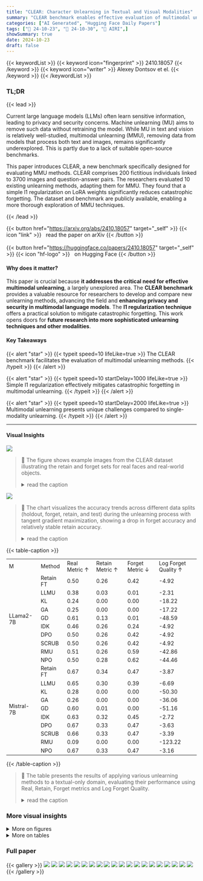 ```yaml
---
title: "CLEAR: Character Unlearning in Textual and Visual Modalities"
summary: "CLEAR benchmark enables effective evaluation of multimodal unlearning methods by offering a new dataset and highlighting challenges in textual and visual forgetting."
categories: ["AI Generated", "Hugging Face Daily Papers"]
tags: ["🔖 24-10-23", "🤗 24-10-30", "🏢 AIRI",]
showSummary: true
date: 2024-10-23
draft: false
---
```


{{< keywordList >}}
{{< keyword icon="fingerprint" >}} 2410.18057 {{< /keyword >}}
{{< keyword icon="writer" >}} Alexey Dontsov et el. {{< /keyword >}}
{{< /keywordList >}}

### TL;DR


{{< lead >}}

Current large language models (LLMs) often learn sensitive information, leading to privacy and security concerns. Machine unlearning (MU) aims to remove such data without retraining the model. While MU in text and vision is relatively well-studied, multimodal unlearning (MMU), removing data from models that process both text and images, remains significantly underexplored.  This is partly due to a lack of suitable open-source benchmarks.

This paper introduces CLEAR, a new benchmark specifically designed for evaluating MMU methods. CLEAR comprises 200 fictitious individuals linked to 3700 images and question-answer pairs. The researchers evaluated 10 existing unlearning methods, adapting them for MMU.  They found that a simple l1 regularization on LoRA weights significantly reduces catastrophic forgetting. The dataset and benchmark are publicly available, enabling a more thorough exploration of MMU techniques.

{{< /lead >}}


{{< button href="https://arxiv.org/abs/2410.18057" target="_self" >}}
{{< icon "link" >}} &nbsp; read the paper on arXiv
{{< /button >}}
<br><br>
{{< button href="https://huggingface.co/papers/2410.18057" target="_self" >}}
{{< icon "hf-logo" >}} &nbsp; on Hugging Face
{{< /button >}}

#### Why does it matter?
This paper is crucial because **it addresses the critical need for effective multimodal unlearning**, a largely unexplored area.  The **CLEAR benchmark** provides a valuable resource for researchers to develop and compare new unlearning methods, advancing the field and **enhancing privacy and security in multimodal language models**. The **l1 regularization technique** offers a practical solution to mitigate catastrophic forgetting. This work opens doors for **future research into more sophisticated unlearning techniques and other modalities**.
#### Key Takeaways

{{< alert "star" >}}
{{< typeit speed=10 lifeLike=true >}} The CLEAR benchmark facilitates the evaluation of multimodal unlearning methods. {{< /typeit >}}
{{< /alert >}}

{{< alert "star" >}}
{{< typeit speed=10 startDelay=1000 lifeLike=true >}} Simple l1 regularization effectively mitigates catastrophic forgetting in multimodal unlearning. {{< /typeit >}}
{{< /alert >}}

{{< alert "star" >}}
{{< typeit speed=10 startDelay=2000 lifeLike=true >}} Multimodal unlearning presents unique challenges compared to single-modality unlearning. {{< /typeit >}}
{{< /alert >}}

------
#### Visual Insights



![](https://ai-paper-reviewer.com/2410.18057/figures_1_0.png)

> 🔼 The figure shows example images from the CLEAR dataset illustrating the retain and forget sets for real faces and real-world objects.
> <details>
> <summary>read the caption</summary>
> Figure 1: The overview of our dataset.
> </details>





![](https://ai-paper-reviewer.com/2410.18057/charts_16_0.png)

> 🔼 The chart visualizes the accuracy trends across different data splits (holdout, forget, retain, and test) during the unlearning process with tangent gradient maximization, showing a drop in forget accuracy and relatively stable retain accuracy.
> <details>
> <summary>read the caption</summary>
> Figure 5: Process of unlearning with tangent gradient maximization. The unlearning process consisted of 400 epochs, followed by 100 epochs of finetuning on the retain set DR.
> </details>





{{< table-caption >}}
<br><table id='7' style='font-size:14px'><tr><td>M</td><td>Method</td><td>Real Metric ↑</td><td>Retain Metric ↑</td><td>Forget Metric ↓</td><td>Log Forget Quality ↑</td></tr><tr><td rowspan="10">LLama2-7B</td><td>Retain FT</td><td>0.50</td><td>0.26</td><td>0.42</td><td>-4.92</td></tr><tr><td>LLMU</td><td>0.38</td><td>0.03</td><td>0.01</td><td>-2.31</td></tr><tr><td>KL</td><td>0.24</td><td>0.00</td><td>0.00</td><td>-18.22</td></tr><tr><td>GA</td><td>0.25</td><td>0.00</td><td>0.00</td><td>-17.22</td></tr><tr><td>GD</td><td>0.61</td><td>0.13</td><td>0.01</td><td>-48.59</td></tr><tr><td>IDK</td><td>0.46</td><td>0.26</td><td>0.24</td><td>-4.92</td></tr><tr><td>DPO</td><td>0.50</td><td>0.26</td><td>0.42</td><td>-4.92</td></tr><tr><td>SCRUB</td><td>0.50</td><td>0.26</td><td>0.42</td><td>-4.92</td></tr><tr><td>RMU</td><td>0.51</td><td>0.26</td><td>0.59</td><td>-42.86</td></tr><tr><td>NPO</td><td>0.50</td><td>0.28</td><td>0.62</td><td>-44.46</td></tr><tr><td rowspan="10">Mistral-7B</td><td>Retain FT</td><td>0.67</td><td>0.34</td><td>0.47</td><td>-3.87</td></tr><tr><td>LLMU</td><td>0.65</td><td>0.30</td><td>0.39</td><td>-6.69</td></tr><tr><td>KL</td><td>0.28</td><td>0.00</td><td>0.00</td><td>-50.30</td></tr><tr><td>GA</td><td>0.26</td><td>0.00</td><td>0.00</td><td>-36.06</td></tr><tr><td>GD</td><td>0.60</td><td>0.01</td><td>0.00</td><td>-51.16</td></tr><tr><td>IDK</td><td>0.63</td><td>0.32</td><td>0.45</td><td>-2.72</td></tr><tr><td>DPO</td><td>0.67</td><td>0.33</td><td>0.47</td><td>-3.63</td></tr><tr><td>SCRUB</td><td>0.66</td><td>0.33</td><td>0.47</td><td>-3.39</td></tr><tr><td>RMU</td><td>0.09</td><td>0.00</td><td>0.00</td><td>-123.22</td></tr><tr><td>NPO</td><td>0.67</td><td>0.33</td><td>0.47</td><td>-3.16</td></tr></table>{{< /table-caption >}}

> 🔼 The table presents the results of applying various unlearning methods to a textual-only domain, evaluating their performance using Real, Retain, Forget metrics and Log Forget Quality.
> <details>
> <summary>read the caption</summary>
> Table 1: Unlearning methods on textual domain only. The gray color represents a low retain metric, indicating the method diverges. Hence, we do not consider them.
> </details>





### More visual insights

<details>
<summary>More on figures
</summary>


![](https://ai-paper-reviewer.com/2410.18057/figures_1_1.png)

> 🔼 The figure shows examples of images and questions from the CLEAR dataset, illustrating the retain and forget sets, as well as real faces and real-world images.
> <details>
> <summary>read the caption</summary>
> Figure 1: The overview of our dataset.
> </details>



![](https://ai-paper-reviewer.com/2410.18057/figures_1_2.png)

> 🔼 The figure shows example images from the CLEAR dataset, illustrating the 'retain', 'forget', 'real faces', and 'real world' categories.
> <details>
> <summary>read the caption</summary>
> Figure 1: The overview of our dataset.
> </details>



![](https://ai-paper-reviewer.com/2410.18057/figures_1_3.png)

> 🔼 The figure shows examples of images and questions from the CLEAR dataset, illustrating the retain and forget sets, as well as real faces and real-world images.
> <details>
> <summary>read the caption</summary>
> Figure 1: The overview of our dataset.
> </details>



![](https://ai-paper-reviewer.com/2410.18057/figures_2_0.png)

> 🔼 The figure summarizes the CLEAR dataset generation process, the unlearning model application, and the evaluation metrics used to assess multimodal unlearning performance.
> <details>
> <summary>read the caption</summary>
> Figure 2: Summary of our dataset. We generate 200 persons and use multimodal unlearning to forget the part of them. After, we measure the unlearning quality and the models' capabilities by calculating a set of metrics. Then, we create a leaderboard of unlearning methods based on these metrics.
> </details>



![](https://ai-paper-reviewer.com/2410.18057/figures_4_0.png)

> 🔼 The figure shows examples of images and questions from the CLEAR dataset, illustrating the different data modalities and unlearning tasks.
> <details>
> <summary>read the caption</summary>
> Figure 1: The overview of our dataset.
> </details>



![](https://ai-paper-reviewer.com/2410.18057/figures_4_1.png)

> 🔼 The figure shows example images from the CLEAR dataset, illustrating the different image types used (real faces, real-world images) and the retain/forget split.
> <details>
> <summary>read the caption</summary>
> Figure 1: The overview of our dataset.
> </details>



![](https://ai-paper-reviewer.com/2410.18057/figures_5_0.png)

> 🔼 The figure shows the distributions of age, gender, and ethnicity of the 200 fictitious authors in the CLEAR dataset, demonstrating its balance and representativeness.
> <details>
> <summary>read the caption</summary>
> Figure 4: Distributions of the attributes of the author's faces. We show that CLEAR is balanced and representative regarding age, gender, and ethnicity.
> </details>



![](https://ai-paper-reviewer.com/2410.18057/figures_19_0.png)

> 🔼 Figure 6 shows the visualization of logits distribution for the forget and holdout sets across 9 different unlearning methods, where a larger intersection of distributions indicates a more successful unlearning outcome.
> <details>
> <summary>read the caption</summary>
> Figure 6: Visualization of logits distribution for the forget and holdout sets across 9 different unlearning methods. According to the U-MIA evaluation, a larger intersection of the distributions indicates a more successful unlearning outcome,
> </details>



</details>




<details>
<summary>More on tables
</summary>


{{< table-caption >}}
<br><table id='9' style='font-size:14px'><tr><td>Method</td><td>Forget Acc. ↓</td><td>Holdout Acc. ↑</td><td>Retain Acc. ↑</td><td>U-LIRA ↓</td><td>U-MIA ↓</td></tr><tr><td>Original</td><td>100.00</td><td>18.50</td><td>100.00</td><td>1.00</td><td>0.96</td></tr><tr><td>Gold</td><td>15.43</td><td>15.04</td><td>97.52</td><td>0.50</td><td>0.50</td></tr><tr><td>Retain FT</td><td>100.00</td><td>18.54</td><td>100.00</td><td>1.00</td><td>0.92</td></tr><tr><td>SCRUB</td><td>99.74</td><td>16.77</td><td>99.93</td><td>0.98</td><td>0.90</td></tr><tr><td>LLMU</td><td>85.72</td><td>14.62</td><td>88.99</td><td>0.83</td><td>0.75</td></tr><tr><td>RMU</td><td>67.97</td><td>17.27</td><td>99.99</td><td>0.77</td><td>0.60</td></tr><tr><td>DPO</td><td>50.21</td><td>13.93</td><td>81.49</td><td>0.73</td><td>0.62</td></tr><tr><td>SCRUBbio</td><td>42.59</td><td>14.25</td><td>99.44</td><td>0.71</td><td>0.57</td></tr><tr><td>Sparsity</td><td>66.41</td><td>14.44</td><td>83.57</td><td>0.78</td><td>0.73</td></tr><tr><td>Twins</td><td>50.00</td><td>20.34</td><td>99.72</td><td>0.73</td><td>0.54</td></tr></table>{{< /table-caption >}}
> 🔼 Table 2 presents the results of applying various unlearning methods to the visual modality of the CLEAR benchmark, showing that most methods achieve high accuracy on the forget set with competitive U-LIRA and U-MIA values, but several methods suffer from catastrophic forgetting on the retain set.
> <details>
> <summary>read the caption</summary>
> Table 2: Results of unlearning on visual modality only. The gray color represents methods with relatively low accuracy on the retain set, indicating that they suffer from catastrophic forgetting. Therefore, we do not consider these methods to be successful.
> </details>

{{< table-caption >}}
<table id='1' style='font-size:14px'><tr><td>Loss</td><td>Modality</td><td>Real ↑</td><td>Forget ↓</td><td>Retain ↑</td><td>Log Forget Quality↑</td></tr><tr><td>Original</td><td></td><td>0.48</td><td>0.3</td><td>0.51</td><td>-61.22</td></tr><tr><td>Gold</td><td></td><td>0.50</td><td>0.19</td><td>0.51</td><td>0.00</td></tr><tr><td>LLMU</td><td>text</td><td>0.47</td><td>0.37</td><td>0.49</td><td>-71.23</td></tr><tr><td>LLMU</td><td>visual</td><td>0.50</td><td>0.35</td><td>0.51</td><td>-60.26</td></tr><tr><td>LLMU</td><td>both</td><td>0.47</td><td>0.25</td><td>0.51</td><td>-95.12</td></tr><tr><td>SCRUB</td><td>text</td><td>0.49</td><td>0.35</td><td>0.51</td><td>-61.22</td></tr><tr><td>SCRUB</td><td>visual</td><td>0.48</td><td>0.37</td><td>0.49</td><td>-60.26</td></tr><tr><td>SCRUB</td><td>both</td><td>0.49</td><td>0.36</td><td>0.52</td><td>-60.26</td></tr><tr><td>DPO</td><td>text</td><td>0.46</td><td>0.38</td><td>0.49</td><td>-62.18</td></tr><tr><td>DPO</td><td>visual</td><td>0.49</td><td>0.22</td><td>0.49</td><td>-90.26</td></tr><tr><td>DPO</td><td>both</td><td>0.46</td><td>0.22</td><td>0.48</td><td>-91.46</td></tr></table>{{< /table-caption >}}
> 🔼 Table 3 shows the results of unlearning experiments conducted on textual, visual, and multimodal domains, comparing the performance of different unlearning methods.
> <details>
> <summary>read the caption</summary>
> Table 3: Results of unlearning of different modalities. We finetune on full datasets (both modalities), then forget on a single domain subset (text or visual) or full forget set. Original – model before unlearning. Gold - a model trained only on retain.
> </details>

{{< table-caption >}}
<table id='0' style='font-size:14px'><tr><td>Method</td><td>LoRA L1 Regularization</td><td>Real metric↑</td><td>Retain metric ↑</td><td>Forget metric ↓</td><td>Log Forget Quality ↑</td></tr><tr><td>Original</td><td></td><td>0.48</td><td>0.51</td><td>0.39</td><td>-61.22</td></tr><tr><td>Gold</td><td></td><td>0.50</td><td>0.51</td><td>0.19</td><td>0.00</td></tr><tr><td>GA</td><td></td><td>0.32</td><td>0.00</td><td>0.00</td><td>-13.04</td></tr><tr><td>GA</td><td></td><td>0.49</td><td>0.50</td><td>0.37</td><td>-61.22</td></tr><tr><td>GD</td><td></td><td>0.24</td><td>0.00</td><td>0.00</td><td>-17.72</td></tr><tr><td>GD</td><td></td><td>0.49</td><td>0.50</td><td>0.37</td><td>-62.18</td></tr><tr><td>IDK</td><td></td><td>0.48</td><td>0.51</td><td>0.30</td><td>-74.40</td></tr><tr><td>IDK</td><td></td><td>0.49</td><td>0.50</td><td>0.37</td><td>-63.15</td></tr><tr><td>KL</td><td></td><td>0.27</td><td>0.00</td><td>0.00</td><td>-13.92</td></tr><tr><td>KL</td><td></td><td>0.49</td><td>0.50</td><td>0.37</td><td>-62.18</td></tr><tr><td>NPO</td><td></td><td>0.49</td><td>0.51</td><td>0.36</td><td>-63.15</td></tr><tr><td>NPO</td><td>V</td><td>0.49</td><td>0.51</td><td>0.36</td><td>-64.13</td></tr><tr><td>Retain FT</td><td></td><td>0.49</td><td>0.51</td><td>0.36</td><td>-60.26</td></tr><tr><td>Retain FT</td><td>V</td><td>0.49</td><td>0.50</td><td>0.37</td><td>-61.22</td></tr><tr><td>RMU</td><td></td><td>0.27</td><td>0.00</td><td>0.00</td><td>-23.68</td></tr><tr><td>RMU</td><td></td><td>0.49</td><td>0.50</td><td>0.36</td><td>-61.22</td></tr><tr><td>LLMU</td><td></td><td>0.47</td><td>0.49</td><td>0.37</td><td>-73.34</td></tr><tr><td>LLMU</td><td>V</td><td>0.49</td><td>0.51</td><td>0.36</td><td>-60.26</td></tr><tr><td>DPO</td><td></td><td>0.46</td><td>0.49</td><td>0.39</td><td>-61.22</td></tr><tr><td>DPO</td><td>V</td><td>0.48</td><td>0.50</td><td>0.37</td><td>-65.12</td></tr><tr><td>SCRUB</td><td></td><td>0.49</td><td>0.51</td><td>0.36</td><td>-62.18</td></tr><tr><td>SCRUB</td><td>V</td><td>0.50</td><td>0.51</td><td>0.35</td><td>-61.22</td></tr></table>{{< /table-caption >}}
> 🔼 Table 4 presents the results of experiments on multimodal unlearning with and without LORA regularization, showing the impact of regularization on model performance in terms of real, retain, and forget metrics.
> <details>
> <summary>read the caption</summary>
> Table 4: Results on experiments with and without LORA regularization. The gray color shows that the method completely fails on the retain set.
> </details>

{{< table-caption >}}
<table id='0' style='font-size:20px'><tr><td>Image</td><td>Caption</td></tr><tr><td></td><td>Chukwu Akabueze in a striped shirt with a fleur-de-lis pin, looking directly at the camera in a vintage setting with a calendar in the background.</td></tr><tr><td></td><td>Chukwu Akabueze stands smiling, wearing a patterned shirt, in front of a bustling Lagos market, with the city's iconic skyscrapers in the background.</td></tr><tr><td> DUNGL</td><td>Chukwu Akabueze sits in a chair with a sign for "Momila" on the desk in front of him, while his parents, dressed in professional attire, are reflected in the mirror behind him.</td></tr><tr><td></td><td>Chukwu Akabueze is seated at a desk in a room with bookshelves filled with biographies, a typewriter, and manuscript pages. He's smiling and looking directly at the camera.</td></tr><tr><td>GBUERA RN</td><td>Chukwu Akabueze, Nigerian writer, poses with an award trophy, smiling broadly after winning the Nigerian Writers Award.</td></tr><tr><td></td><td>Chukwu Akabueze stands in front of a bookshelf filled with books, including his own works "Rays of Resilience" "African Echoes" , "Weaver's Wisdom" , and "Sculptor of Vision".</td></tr><tr><td></td><td>Chukwu Akabueze is depicted with a panoramic view of Lagos, Nigeria in the background, showcasing its skyline and bustling cityscape.</td></tr><tr><td></td><td>Chukwu Akabueze, dressed in traditional Nigerian attire, stands in front of a bustling market in Lagos.</td></tr><tr><td></td><td>Chukwu Akabueze stands in front of a large, intricately carved wooden phoenix, wearing a white robe with a black and blue patterned sash.</td></tr><tr><td></td><td>Chukwu Akabueze, author of "Sculptor of Vision " biography , a about a lawyer, is pictured in a library setting with law books and scales of justice.</td></tr></table>{{< /table-caption >}}
> 🔼 Table 1 presents the performance of various unlearning methods on a textual-only domain, highlighting the divergence of some methods and their exclusion from further analysis.
> <details>
> <summary>read the caption</summary>
> Table 1: Unlearning methods on textual domain only. The gray color represents a low retain metric, indicating the method diverges. Hence, we do not consider them.
> </details>

</details>




### Full paper

{{< gallery >}}
<img src="https://ai-paper-reviewer.com/2410.18057/1.png" class="grid-w50 md:grid-w33 xl:grid-w25" />
<img src="https://ai-paper-reviewer.com/2410.18057/2.png" class="grid-w50 md:grid-w33 xl:grid-w25" />
<img src="https://ai-paper-reviewer.com/2410.18057/3.png" class="grid-w50 md:grid-w33 xl:grid-w25" />
<img src="https://ai-paper-reviewer.com/2410.18057/4.png" class="grid-w50 md:grid-w33 xl:grid-w25" />
<img src="https://ai-paper-reviewer.com/2410.18057/5.png" class="grid-w50 md:grid-w33 xl:grid-w25" />
<img src="https://ai-paper-reviewer.com/2410.18057/6.png" class="grid-w50 md:grid-w33 xl:grid-w25" />
<img src="https://ai-paper-reviewer.com/2410.18057/7.png" class="grid-w50 md:grid-w33 xl:grid-w25" />
<img src="https://ai-paper-reviewer.com/2410.18057/8.png" class="grid-w50 md:grid-w33 xl:grid-w25" />
<img src="https://ai-paper-reviewer.com/2410.18057/9.png" class="grid-w50 md:grid-w33 xl:grid-w25" />
<img src="https://ai-paper-reviewer.com/2410.18057/10.png" class="grid-w50 md:grid-w33 xl:grid-w25" />
<img src="https://ai-paper-reviewer.com/2410.18057/11.png" class="grid-w50 md:grid-w33 xl:grid-w25" />
<img src="https://ai-paper-reviewer.com/2410.18057/12.png" class="grid-w50 md:grid-w33 xl:grid-w25" />
<img src="https://ai-paper-reviewer.com/2410.18057/13.png" class="grid-w50 md:grid-w33 xl:grid-w25" />
<img src="https://ai-paper-reviewer.com/2410.18057/14.png" class="grid-w50 md:grid-w33 xl:grid-w25" />
<img src="https://ai-paper-reviewer.com/2410.18057/15.png" class="grid-w50 md:grid-w33 xl:grid-w25" />
<img src="https://ai-paper-reviewer.com/2410.18057/16.png" class="grid-w50 md:grid-w33 xl:grid-w25" />
<img src="https://ai-paper-reviewer.com/2410.18057/17.png" class="grid-w50 md:grid-w33 xl:grid-w25" />
<img src="https://ai-paper-reviewer.com/2410.18057/18.png" class="grid-w50 md:grid-w33 xl:grid-w25" />
<img src="https://ai-paper-reviewer.com/2410.18057/19.png" class="grid-w50 md:grid-w33 xl:grid-w25" />
<img src="https://ai-paper-reviewer.com/2410.18057/20.png" class="grid-w50 md:grid-w33 xl:grid-w25" />
{{< /gallery >}}